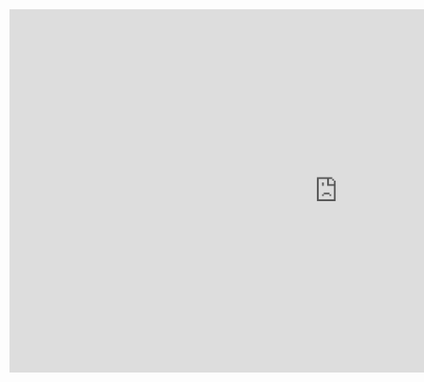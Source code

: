<iframe src="https://calendar.google.com/calendar/embed?height=642&amp;wkst=1&amp;bgcolor=%23ffffff&amp;ctz=America%2FIndiana%2FIndianapolis&amp;src=ZWxsaW90Lm1hZGFyQGdtYWlsLmNvbQ&amp;color=%239E69AF&amp;showTitle=0&amp;showCalendars=0&amp;showTz=0" style="border-width:0" width="1158" height="642" frameborder="0" scrolling="no"></iframe>
